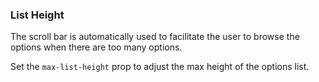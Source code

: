 ### List Height

The scroll bar is automatically used to facilitate the user to browse the options when there are too many options.

Set the `max-list-height` prop to adjust the max height of the options list.
